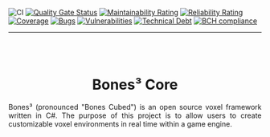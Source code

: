 ![CI](https://github.com/Wraithaven-UnityTools/Bones3/workflows/CI/badge.svg)
[![Quality Gate Status](https://sonarcloud.io/api/project_badges/measure?project=TheDudeFromCI_Bones3-Rebuilt&metric=alert_status&token=3e2eaab6c05d5b0ecb3ad879240c116fef9e4b96)](https://sonarcloud.io/dashboard?id=TheDudeFromCI_Bones3-Rebuilt)
[![Maintainability Rating](https://sonarcloud.io/api/project_badges/measure?project=TheDudeFromCI_Bones3-Rebuilt&metric=sqale_rating&token=3e2eaab6c05d5b0ecb3ad879240c116fef9e4b96)](https://sonarcloud.io/dashboard?id=TheDudeFromCI_Bones3-Rebuilt)
[![Reliability Rating](https://sonarcloud.io/api/project_badges/measure?project=TheDudeFromCI_Bones3-Rebuilt&metric=reliability_rating&token=3e2eaab6c05d5b0ecb3ad879240c116fef9e4b96)](https://sonarcloud.io/dashboard?id=TheDudeFromCI_Bones3-Rebuilt)
[![Coverage](https://sonarcloud.io/api/project_badges/measure?project=TheDudeFromCI_Bones3-Rebuilt&metric=coverage&token=3e2eaab6c05d5b0ecb3ad879240c116fef9e4b96)](https://sonarcloud.io/dashboard?id=TheDudeFromCI_Bones3-Rebuilt)
[![Bugs](https://sonarcloud.io/api/project_badges/measure?project=TheDudeFromCI_Bones3-Rebuilt&metric=bugs&token=3e2eaab6c05d5b0ecb3ad879240c116fef9e4b96)](https://sonarcloud.io/dashboard?id=TheDudeFromCI_Bones3-Rebuilt)
[![Vulnerabilities](https://sonarcloud.io/api/project_badges/measure?project=TheDudeFromCI_Bones3-Rebuilt&metric=vulnerabilities&token=3e2eaab6c05d5b0ecb3ad879240c116fef9e4b96)](https://sonarcloud.io/dashboard?id=TheDudeFromCI_Bones3-Rebuilt)
[![Technical Debt](https://sonarcloud.io/api/project_badges/measure?project=TheDudeFromCI_Bones3-Rebuilt&metric=sqale_index&token=3e2eaab6c05d5b0ecb3ad879240c116fef9e4b96)](https://sonarcloud.io/dashboard?id=TheDudeFromCI_Bones3-Rebuilt)
[![BCH compliance](https://bettercodehub.com/edge/badge/Wraithaven-UnityTools/Bones3-Core?branch=master)](https://bettercodehub.com/)

---

<br><br>

# <div align="center">Bones³ Core</div>

<p align="justify">Bones³ (pronounced "Bones Cubed") is an open source voxel framework written in C#. The purpose of this project is to allow users to create customizable voxel environments in real time within a game engine.</p>
